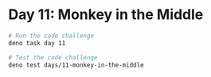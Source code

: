 # Day 11: Monkey in the Middle

```sh
# Run the code challenge
deno task day 11

# Test the code challenge
deno test days/11-monkey-in-the-middle
```
